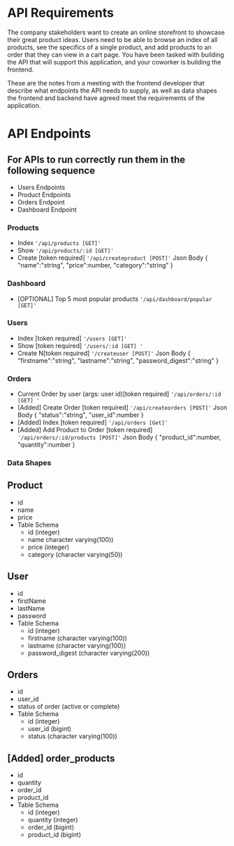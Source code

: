 # API Requirements
The company stakeholders want to create an online storefront to showcase their great product ideas. Users need to be able to browse an index of all products, see the specifics of a single product, and add products to an order that they can view in a cart page. You have been tasked with building the API that will support this application, and your coworker is building the frontend.

These are the notes from a meeting with the frontend developer that describe what endpoints the API needs to supply, as well as data shapes the frontend and backend have agreed meet the requirements of the application.

# API Endpoints
## For APIs to run correctly run them in the following sequence
* Users Endpoints
* Product Endpoints
* Orders Endpoint
* Dashboard Endpoint

### Products
* Index `'/api/products [GET]'`
* Show `'/api/products/:id [GET]'`
* Create [token required] `'/api/createproduct [POST]'`
Json Body 
{
    "name":"string",
    "price":number,
    "category":"string"
}

### Dashboard
* [OPTIONAL] Top 5 most popular products `'/api/dashboard/popular [GET]'`

### Users
* Index [token required] `'/users [GET]'`
* Show [token required] `'/users/:id [GET] '`
* Create N[token required] `'/createuser [POST]'`
Json Body
{
    "firstname":"string",
    "lastname":"string",
    "password_digest":"string"
}

### Orders
* Current Order by user (args: user id)[token required] `'/api/orders/:id [GET] '`
* [Added] Create Order [token required] `'/api/createorders [POST]'`
Json Body
{
    "status":"string",
    "user_id":number
}
* [Added] Index [token required] `'/api/orders [Get]'`
* [Added] Add Product to Order [token required] `'/api/orders/:id/products [POST]'`
Json Body
{
    "product_id":number,
    "quantity":number
}



### Data Shapes
## Product
* id
* name
* price
* Table Schema
    * id (integer)
    * name character varying(100))
    * price (integer)
    * category (character varying(50))


## User
* id
* firstName
* lastName
* password
* Table Schema
    *  id (integer)
    *  firstname (character varying(100))
    *  lastname (character varying(100))
    *  password_digest (character varying(200))

## Orders
* id
* user_id
* status of order (active or complete)
* Table Schema
    *   id (integer)
    *   user_id (bigint)
    *   status (character varying(100))
 
## [Added] order_products
* id
* quantity
* order_id
* product_id
* Table Schema
    *   id (integer)
    *   quantity (integer)
    *   order_id (bigint)
    *   product_id (bigint)
